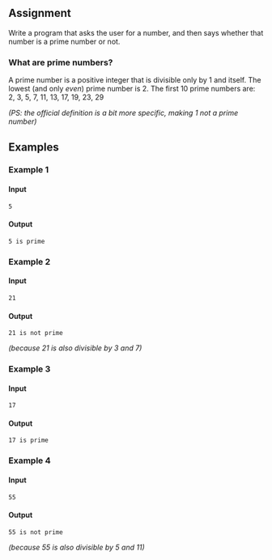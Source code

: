 ## <b>Assignment</b>
Write a program that asks the user for a number, and then says whether that number is a prime number or not.

### What are prime numbers?
A prime number is a positive integer that is divisible only by 1 and itself. The lowest (and only <i>even</i>) prime number is 2. The first 10 prime numbers are:
    2, 3, 5, 7, 11, 13, 17, 19, 23, 29

<i>(PS: the official definition is a bit more specific, making 1 not a prime number)</i>
 
 
 
## <b>Examples</b>
### Example 1
#### Input
```console?lang=python
5
```

#### Output
```console?lang=python
5 is prime
```

### Example 2
#### Input
```console?lang=python
21
```

#### Output
```console?lang=python
21 is not prime
```
<i>(because 21 is also divisible by 3 and 7)</i>

### Example 3
#### Input
```console?lang=python
17
```

#### Output
```console?lang=python
17 is prime
```

### Example 4
#### Input
```console?lang=python
55
```

#### Output
```console?lang=python
55 is not prime
```
<i>(because 55 is also divisible by 5 and 11)</i>